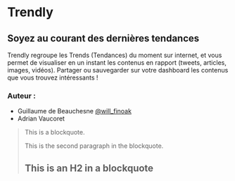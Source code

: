 Trendly
====================

Soyez au courant des dernières tendances
---------------------

Trendly regroupe les Trends (Tendances) du moment sur internet, et vous permet de visualiser en un instant
les contenus en rapport (tweets, articles, images, vidéos).
Partager ou sauvegarder sur votre dashboard les contenus que vous trouvez intéressants !



### Auteur :
- Guillaume de Beauchesne [@will_finoak](https://twitter.com/Will_Finoak "@will_finoak")
- Adrian Vaucoret

> This is a blockquote.
> 
> This is the second paragraph in the blockquote.
>
> ## This is an H2 in a blockquote
